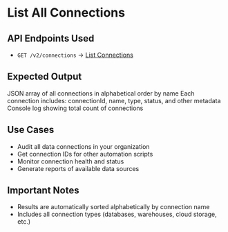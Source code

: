 # List All Connections

## API Endpoints Used

- `GET /v2/connections` → [List Connections](https://help.sigmacomputing.com/reference/listconnections)

## Expected Output
JSON array of all connections in alphabetical order by name
Each connection includes: connectionId, name, type, status, and other metadata
Console log showing total count of connections

## Use Cases

- Audit all data connections in your organization
- Get connection IDs for other automation scripts
- Monitor connection health and status
- Generate reports of available data sources

## Important Notes

- Results are automatically sorted alphabetically by connection name
- Includes all connection types (databases, warehouses, cloud storage, etc.)